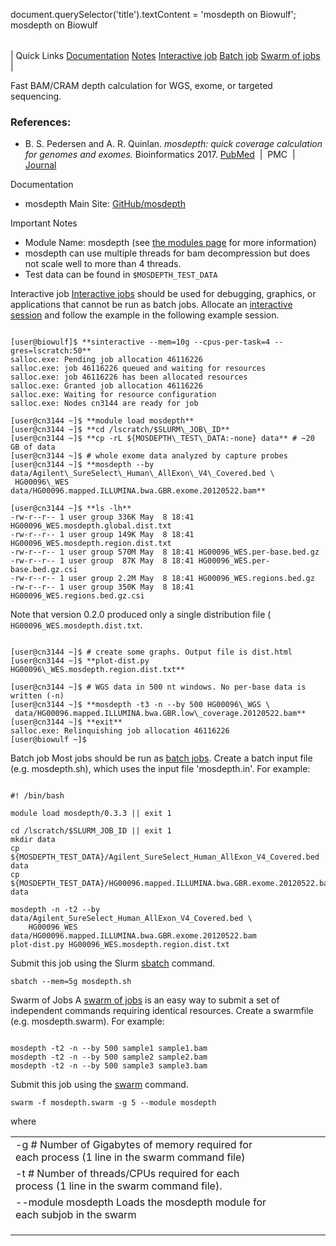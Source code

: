 

document.querySelector('title').textContent = 'mosdepth on Biowulf';
mosdepth on Biowulf


|  |
| --- |
| 
Quick Links
[Documentation](#doc)
[Notes](#notes)
[Interactive job](#int) 
[Batch job](#sbatch) 
[Swarm of jobs](#swarm) 
 |



Fast BAM/CRAM depth calculation for WGS, exome, or targeted sequencing.



### References:


* B. S. Pedersen and A. R. Quinlan. 
 *mosdepth: quick coverage calculation for genomes and exomes.*
 Bioinformatics 2017.
 [PubMed](https://www.ncbi.nlm.nih.gov/pubmed/29096012)  | 
 PMC  | 
 [Journal](https://academic.oup.com/bioinformatics/advance-article/doi/10.1093/bioinformatics/btx699/4583630)


Documentation
* mosdepth Main Site: [GitHub/mosdepth](https://github.com/brentp/mosdepth)


Important Notes
* Module Name: mosdepth (see [the modules page](/apps/modules.html) for more information)
* mosdepth can use multiple threads for bam decompression but does not scale well 
 to more than 4 threads.
* Test data can be found in `$MOSDEPTH_TEST_DATA`



Interactive job
[Interactive jobs](/docs/userguide.html#int) should be used for debugging, graphics, or applications that cannot be run as batch jobs.
Allocate an [interactive session](/docs/userguide.html#int) and follow
the example in the following example session.



```

[user@biowulf]$ **sinteractive --mem=10g --cpus-per-task=4 --gres=lscratch:50**
salloc.exe: Pending job allocation 46116226
salloc.exe: job 46116226 queued and waiting for resources
salloc.exe: job 46116226 has been allocated resources
salloc.exe: Granted job allocation 46116226
salloc.exe: Waiting for resource configuration
salloc.exe: Nodes cn3144 are ready for job

[user@cn3144 ~]$ **module load mosdepth**
[user@cn3144 ~]$ **cd /lscratch/$SLURM\_JOB\_ID**
[user@cn3144 ~]$ **cp -rL ${MOSDEPTH\_TEST\_DATA:-none} data** # ~20 GB of data
[user@cn3144 ~]$ # whole exome data analyzed by capture probes
[user@cn3144 ~]$ **mosdepth --by data/Agilent\_SureSelect\_Human\_AllExon\_V4\_Covered.bed \
 HG00096\_WES data/HG00096.mapped.ILLUMINA.bwa.GBR.exome.20120522.bam**

[user@cn3144 ~]$ **ls -lh**
-rw-r--r-- 1 user group 336K May  8 18:41 HG00096_WES.mosdepth.global.dist.txt
-rw-r--r-- 1 user group 149K May  8 18:41 HG00096_WES.mosdepth.region.dist.txt
-rw-r--r-- 1 user group 570M May  8 18:41 HG00096_WES.per-base.bed.gz
-rw-r--r-- 1 user group  87K May  8 18:41 HG00096_WES.per-base.bed.gz.csi
-rw-r--r-- 1 user group 2.2M May  8 18:41 HG00096_WES.regions.bed.gz
-rw-r--r-- 1 user group 350K May  8 18:41 HG00096_WES.regions.bed.gz.csi

```

Note that version 0.2.0 produced only a single distribution file (
`HG00096_WES.mosdepth.dist.txt`.



```

[user@cn3144 ~]$ # create some graphs. Output file is dist.html
[user@cn3144 ~]$ **plot-dist.py HG00096\_WES.mosdepth.region.dist.txt**

[user@cn3144 ~]$ # WGS data in 500 nt windows. No per-base data is written (-n)
[user@cn3144 ~]$ **mosdepth -t3 -n --by 500 HG00096\_WGS \
 data/HG00096.mapped.ILLUMINA.bwa.GBR.low\_coverage.20120522.bam** 
[user@cn3144 ~]$ **exit**
salloc.exe: Relinquishing job allocation 46116226
[user@biowulf ~]$

```


Batch job
Most jobs should be run as [batch jobs](/docs/userguide.html#submit).
Create a batch input file (e.g. mosdepth.sh), which uses the input file 'mosdepth.in'. For example:



```

#! /bin/bash

module load mosdepth/0.3.3 || exit 1

cd /lscratch/$SLURM_JOB_ID || exit 1
mkdir data
cp ${MOSDEPTH_TEST_DATA}/Agilent_SureSelect_Human_AllExon_V4_Covered.bed data
cp ${MOSDEPTH_TEST_DATA}/HG00096.mapped.ILLUMINA.bwa.GBR.exome.20120522.bam data

mosdepth -n -t2 --by data/Agilent_SureSelect_Human_AllExon_V4_Covered.bed \ 
    HG00096_WES data/HG00096.mapped.ILLUMINA.bwa.GBR.exome.20120522.bam
plot-dist.py HG00096_WES.mosdepth.region.dist.txt

```

Submit this job using the Slurm [sbatch](/docs/userguide.html) command.



```
sbatch --mem=5g mosdepth.sh
```

Swarm of Jobs 
A [swarm of jobs](/apps/swarm.html) is an easy way to submit a set of independent commands requiring identical resources.
Create a swarmfile (e.g. mosdepth.swarm). For example:



```

mosdepth -t2 -n --by 500 sample1 sample1.bam
mosdepth -t2 -n --by 500 sample2 sample2.bam
mosdepth -t2 -n --by 500 sample3 sample3.bam

```

Submit this job using the [swarm](/apps/swarm.html) command.



```
swarm -f mosdepth.swarm -g 5 --module mosdepth
```

where


|  |  |  |  |  |  |
| --- | --- | --- | --- | --- | --- |
| -g #  Number of Gigabytes of memory required for each process (1 line in the swarm command file)
 | -t #  Number of threads/CPUs required for each process (1 line in the swarm command file).
 | --module mosdepth  Loads the mosdepth module for each subjob in the swarm 
 | |
 | |
 | |








